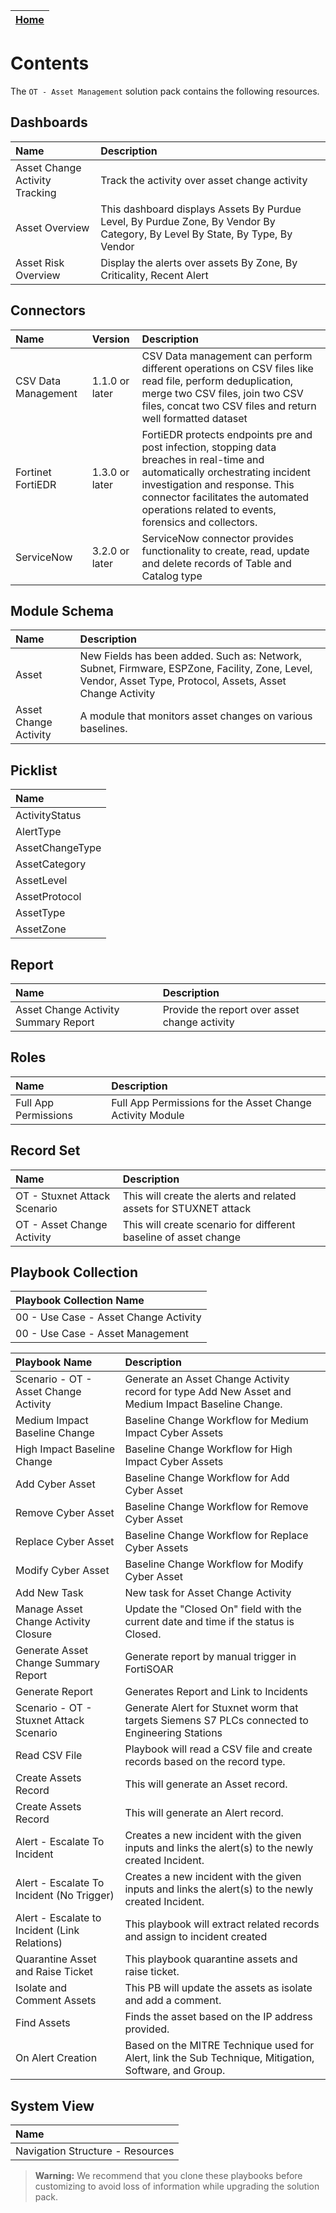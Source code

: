 | [Home](../README.md) |
|--------------------------------------------|

# Contents

The `OT - Asset Management` solution pack contains the following resources.

## Dashboards

|**Name**|**Description**|
| :- | :- |
|  Asset Change Activity Tracking  |  Track the activity over asset change activity |
| Asset Overview | This dashboard displays Assets By Purdue Level, By Purdue Zone, By Vendor By Category, By Level By State, By Type, By Vendor  |
| Asset Risk Overview | Display the alerts over assets By Zone, By Criticality, Recent Alert |

## Connectors

|**Name**| **Version** | **Description**|
| :- | :- | :- |
| CSV Data Management | 1.1.0 or later | CSV Data management can perform different operations on CSV files like read file, perform deduplication, merge two CSV files, join two CSV files, concat two CSV files and return well formatted dataset |
| Fortinet FortiEDR | 1.3.0 or later | FortiEDR protects endpoints pre and post infection, stopping data breaches in real-time and automatically orchestrating incident investigation and response. This connector facilitates the automated operations related to events, forensics and collectors. |
| ServiceNow | 3.2.0 or later | ServiceNow connector provides functionality to create, read, update and delete records of Table and Catalog type |

## Module Schema

|**Name**|**Description**|
| :- | :- |
| Asset | New Fields has been added. Such as: Network, Subnet, Firmware, ESPZone, Facility, Zone, Level, Vendor, Asset Type, Protocol, Assets, Asset Change Activity|
| Asset Change Activity | A module that monitors asset changes on various baselines. |

## Picklist
|**Name**|
| :- |
| ActivityStatus |
| AlertType |
| AssetChangeType |
| AssetCategory |
| AssetLevel |
| AssetProtocol |
| AssetType |
| AssetZone |

## Report
|**Name**|**Description**|
| :- | :- |
| Asset Change Activity Summary Report | Provide the report over asset change activity |


## Roles

|**Name**|**Description**|
| :- | :- |
|  Full App Permissions  |  Full App Permissions for the Asset Change Activity Module  |

## Record Set

|**Name**|**Description**|
| :- | :- |
|  OT - Stuxnet Attack Scenario  |  This will create the alerts and related assets for STUXNET attack |
| OT - Asset Change Activity | This will create scenario for different baseline of asset change |

## Playbook Collection

|Playbook Collection Name |
| :- | 
| 00 - Use Case - Asset Change Activity |
| 00 - Use Case - Asset Management |

|**Playbook Name**|**Description**|
| :- | :- |
| Scenario - OT - Asset Change Activity | Generate an Asset Change Activity record for type Add New Asset and Medium Impact Baseline Change. |
| Medium Impact Baseline Change | Baseline Change Workflow for Medium Impact Cyber Assets |
| High Impact Baseline Change | Baseline Change Workflow for High Impact Cyber Assets |
| Add Cyber Asset | Baseline Change Workflow for Add Cyber Asset |
| Remove Cyber Asset | Baseline Change Workflow for Remove Cyber Asset |
| Replace Cyber Asset | Baseline Change Workflow for Replace Cyber Assets |
| Modify Cyber Asset | Baseline Change Workflow for Modify Cyber Asset |
| Add New Task | New task for Asset Change Activity |
| Manage Asset Change Activity Closure | Update the "Closed On" field with the current date and time if the status is Closed. |
| Generate Asset Change Summary Report | Generate report by manual trigger in FortiSOAR |
| Generate Report | Generates Report and Link to Incidents |
| Scenario - OT - Stuxnet Attack Scenario | Generate Alert for Stuxnet worm that targets Siemens S7 PLCs connected to Engineering Stations |
| Read CSV File | Playbook will read a CSV file and create records based on the record type. |
| Create Assets Record | This will generate an Asset record. |
| Create Assets Record | This will generate an Alert record. |
| Alert - Escalate To Incident | Creates a new incident with the given inputs and links the alert(s) to the newly created Incident. |
| Alert - Escalate To Incident (No Trigger) | Creates a new incident with the given inputs and links the alert(s) to the newly created Incident. |
| Alert - Escalate to Incident (Link Relations) | This playbook will extract related records and assign to incident created |
| Quarantine Asset and Raise Ticket | This playbook quarantine assets and raise ticket. |
| Isolate and Comment Assets | This PB will update the assets as isolate and add a comment. |
| Find Assets | Finds the asset based on the IP address provided. |
| On Alert Creation | Based on the MITRE Technique used for Alert, link the Sub Technique, Mitigation, Software, and Group. |



## System View
|**Name**|
| :- |
| Navigation Structure - Resources |


>**Warning:** We recommend that you clone these playbooks before customizing to avoid loss of information while upgrading the solution pack.
